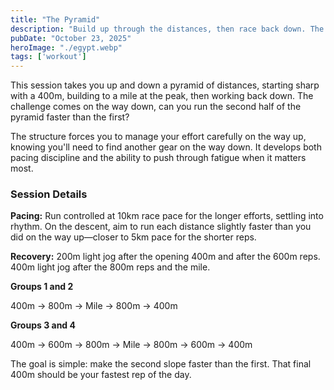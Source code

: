 ```yaml
---
title: "The Pyramid"
description: "Build up through the distances, then race back down. The challenge is making the descent faster than the climb."
pubDate: "October 23, 2025"
heroImage: "./egypt.webp"
tags: ['workout']
---
```


This session takes you up and down a pyramid of distances, starting sharp with a 400m, building to a mile at the peak, then working back down. The challenge comes on the way down, can you run the second half of the pyramid faster than the first?

The structure forces you to manage your effort carefully on the way up, knowing you'll need to find another gear on the way down. It develops both pacing discipline and the ability to push through fatigue when it matters most.

### Session Details

**Pacing:** Run controlled at 10km race pace for the longer efforts, settling into rhythm. On the descent, aim to run each distance slightly faster than you did on the way up—closer to 5km pace for the shorter reps.

**Recovery:** 200m light jog after the opening 400m and after the 600m reps. 400m light jog after the 800m reps and the mile.

**Groups 1 and 2**  

400m → 800m → Mile → 800m → 400m

**Groups 3 and 4**  

400m → 600m → 800m → Mile → 800m → 600m → 400m

The goal is simple: make the second slope faster than the first. That final 400m should be your fastest rep of the day.
